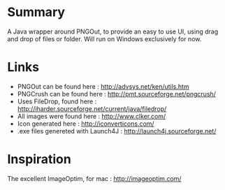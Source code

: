 # Summary #

A Java wrapper around PNGOut, to provide an easy to use UI, using drag and drop of files or folder.
Will run on Windows exclusively for now.

# Links #

  * PNGOut can be found here : http://advsys.net/ken/utils.htm
  * PNGCrush can be found here :  http://pmt.sourceforge.net/pngcrush/
  * Uses FileDrop, found here : http://iharder.sourceforge.net/current/java/filedrop/
  * All images were found here : http://www.clker.com/
  * Icon generated here : http://iconverticons.com/
  * .exe files genereted with Launch4J : http://launch4j.sourceforge.net/

# Inspiration #

The excellent ImageOptim, for mac : http://imageoptim.com/